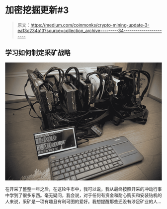 # 加密挖掘更新#3

> 原文：<https://medium.com/coinmonks/crypto-mining-update-3-ea13c234a13?source=collection_archive---------34----------------------->

## 学习如何制定采矿战略

![](img/14385a201b84144c6b6f075a611d14b7.png)

在开采了整整一年之后，在这轮牛市中，我可以说，我从最终按照开采的冲动行事中学到了很多东西。毫无疑问，我会说，对于任何有资金和耐心购买和安装钻机的人来说，采矿是一项有趣且有利可图的爱好。我想提醒那些还没有涉足矿业的人…